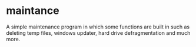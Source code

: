 # maintance
A simple maintenance program in which some functions are built in such as deleting temp files, windows updater, hard drive defragmentation and much more.
